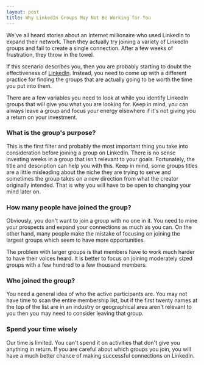 ```yaml
---
layout: post
title: Why LinkedIn Groups May Not Be Working for You
---
```

<p>We've all heard stories about an Internet millionaire who used LinkedIn to expand their network. Then they actually try joining a variety of LinkedIn groups and fail to create a single connection. After a few weeks of frustration, they throw in the towel.</p>
<p>If this scenario describes you, then you are probably starting to doubt the effectiveness of <a href="http://www.linkedin.com/">LinkedIn</a>. Instead, you need to come up with a different practice for finding the groups that are actually going to be worth the time you put into them.</p>
<p>There are a few variables you need to look at while you identify LinkedIn groups that will give you what you are looking for. Keep in mind, you can always leave a group and focus your energy elsewhere if it's not giving you a return on your investment.</p>
<h3>What is the group's purpose?</h3>
<p>This is the first filter and probably the most important thing you take into consideration before joining a group on LinkedIn. There is no sense investing weeks in a group that isn't relevant to your goals. Fortunately, the title and description can help you with this. Keep in mind, some groups titles are a little misleading about the niche they are trying to serve and sometimes the group takes on a new direction from what the creator originally intended. That is why you will have to be open to changing your mind later on.</p>

<h3>How many people have joined the group?</h3>
<p>Obviously, you don't want to join a group with no one in it. You need to mine your prospects and expand your connections as much as you can. On the other hand, many people make the mistake of focusing on joining the largest groups which seem to have more opportunities.</p>
<p>The problem with larger groups is that members have to work much harder to have their voices heard. It is better to focus on joining moderately sized groups with a few hundred to a few thousand members.</p>
<h3>Who joined the group?</h3>
<p>You need a general idea of who the active participants are.  You may not have time to scan the entire membership list, but if the first twenty names at the top of the list are in an industry or geographical area aren't relevant to you then you may need to consider leaving that group.</p>
<h3>Spend your time wisely</h3>
<p>Our time is limited. You can't spend it on activities that don't give you anything in return. If you are careful about which groups you join, you will have a much better chance of making successful connections on LinkedIn.</p>
